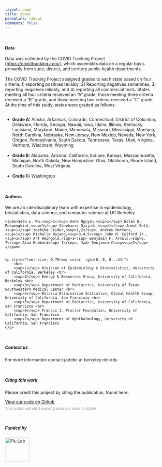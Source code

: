 ```yaml
---
layout: page
title: About
permalink: /about
comments: false
---
```


<div class="row justify-content-between">
<div class="col-md-8 pr-5">

<!-- <p class="mb-5"><img class="shadow-lg" src="{{site.baseurl}}/assets/images/mediumish-jekyll-template.png" alt="jekyll template mediumish" /></p> -->

<!-- <h4 style="border-bottom: 1px solid rgba(0, 0, 0, .44);">Data Sources a</h4> -->

<br>

<h4>Data</h4>

Data was collected by the COVID Tracking Project (<a href="https://covidtracking.com/">https://covidtracking.com/</a>), which assembles data on a regular basis primarily from state, district, and territory public health departments. 
<br><br>
The COVID Tracking Project assigned grades to each state based on four criteria: 1) reporting positives reliably, 2) Reporting negatives sometimes, 3) reporting negatives reliably, and 4) reporting all commercial tests. States meeting all four criteria received an “A” grade, those meeting three criteria received a “B” grade, and those meeting two criteria received a “C” grade. At the time of this study, states were graded as follows: 
<br>
<br>
<ul>
  <li><b>Grade A:</b> Alaska, Arkansas, Colorado, Connecticut, District of Columbia, Delaware, Florida, Georgia, Hawaii, Iowa, Idaho, Illinois, Kentucky, Louisiana, Maryland, Maine, Minnesota, Missouri, Mississippi, Montana, North Carolina, Nebraska, New Jersey, New Mexico, Nevada, New York, Oregon, Pennsylvania, South Dakota, Tennessee, Texas, Utah, Virginia, Vermont, Wisconsin, Wyoming</li>
  <br>
  <li><b>Grade B:</b> Alabama, Arizona, California, Indiana, Kansas, Massachusetts, Michigan, North Dakota, New Hampshire, Ohio, Oklahoma, Rhode Island, South Carolina, West Virginia</li>
  <br>
  <li><b>Grade C:</b> Washington</li>
</ul>

<br>




<h4>Authors</h4>


<p>We are an interdisciplinary team with expertise in epidemiology, biostatistics, data science, and computer science at UC Berkeley.</p>

	<span>Sean L. Wu,<sup>1</sup> Anna Nguyen,<sup>1</sup> Nolan N. Pokpongkiat,<sup>1</sup> Stephanie Djajadi,<sup>1</sup> Anmol Seth,<sup>1</sup> Yoshika Crider,<sup>1,2</sup>, Andrew Mertens,<sup>1</sup> Michelle Hsiang,<sup>3,4,5</sup> John M. Colford Jr.,<sup>1</sup> Art Reingold,<sup>1</sup> Benjamin F. Arnold,<sup>6, 7</sup> Alan Hubbard<sup> 1</sup>, Jade Benjamin-Chung<sup>1</sup>
	</span>


	<p style="font-size: 0.75rem; color: rgba(0, 0, 0, .44)">
		<br>
		<sup>1</sup> Division of Epidemiology & Biostatistics, University of California, Berkeley <br>
		<sup>2</sup> Energy & Resources Group, University of California, Berkeley <br>
		<sup>3</sup> Department of Pediatrics, University of Texas Southwestern Medical Center <br>
		<sup>4</sup> Malaria Elimination Initiative, Global Health Group, University of California, San Francisco <br>
		<sup>5</sup> Department of Pediatrics, University of California, San Francisco <br>
		<sup>6</sup> Francis I. Proctor Foundation, University of California, San Francisco
		<sup>7</sup> Department of Ophthalmology, University of California, San Francisco
	</p>

 

<br>
<!-- <h4>Questions or bug reports?</h4>

<p>Head over to our <a href="https://github.com/jadebc/covid19-expected-cases">Github repository</a> and file an issue!</p>
 -->
</div>

<div class="col-md-4">

<div class="sticky-top sticky-top-80">
<h5>Contact us</h5>

<p>For more information contact jadebc at berkeley dot edu</p>

<!-- <p>Thank you for your support! Your donation helps me to maintain and improve <a target="_blank" href="https://github.com/wowthemesnet/mediumish-theme-jekyll">Mediumish <i class="fab fa-github"></i></a>.</p> -->

<!-- <a target="_blank" href="https://github.com/jadebc/covid19-expected-cases" class="btn btn-danger"></a>  -->


<br>
<h5>Citing this work</h5>

<p>Please credit this project by citing the publication, found here.</p>
<a target="_blank" href="https://github.com/jadebc/covid19-expected-cases" class="btn btn-warning">View our code on Github</a>
<p style="font-size: 0.75rem; color: rgba(0, 0, 0, .44); font-style: italic; margin-top: 6px;">This button will start working once our code is stable.</p>

<br>

<h5>Funded by</h5>
<a target="_blank" href="https://theflulab.org/">
	<img style="" src="{{ site.baseurl }}/assets/images/flu-lab.png" alt="Flu Lab" width="80" height="80">
</a>

</div> 
</div> 
</div>
